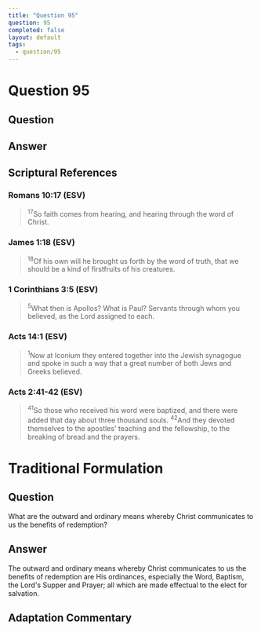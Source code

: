 ```yaml
---
title: "Question 95"
question: 95
completed: false
layout: default
tags:
  - question/95
---
```

# Question 95

## Question


## Answer


## Scriptural References
### Romans 10:17 (ESV)
> <sup>17</sup>So faith comes from hearing, and hearing through the word of Christ.

### James 1:18 (ESV)
> <sup>18</sup>Of his own will he brought us forth by the word of truth, that we should be a kind of firstfruits of his creatures.

### 1 Corinthians 3:5 (ESV)
> <sup>5</sup>What then is Apollos? What is Paul? Servants through whom you believed, as the Lord assigned to each.

### Acts 14:1 (ESV)
> <sup>1</sup>Now at Iconium they entered together into the Jewish synagogue and spoke in such a way that a great number of both Jews and Greeks believed.

### Acts 2:41-42 (ESV)
> <sup>41</sup>So those who received his word were baptized, and there were added that day about three thousand souls.
> <sup>42</sup>And they devoted themselves to the apostles' teaching and the fellowship, to the breaking of bread and the prayers.

# Traditional Formulation
## Question
What are the outward and ordinary means whereby Christ communicates to us the benefits of redemption?

## Answer
The outward and ordinary means whereby Christ communicates to us the benefits of redemption are His ordinances, especially the Word, Baptism, the Lord's Supper and Prayer; all which are made effectual to the elect for salvation.

## Adaptation Commentary
